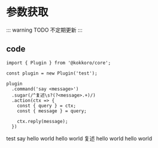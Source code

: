 # 参数获取

::: warning TODO
不定期更新
:::

## code

```typescript{6-7,9}
import { Plugin } from '@kokkoro/core';

const plugin = new Plugin('test');

plugin
  .command('say <message>')
  .sugar(/^复述\s?(?<message>.+)/)
  .action(ctx => {
    const { query } = ctx;
    const { message } = query;

    ctx.reply(message);
  })
```

<ChatPanel>
  <ChatMessage id="2225151531">test say hello world</ChatMessage>
  <ChatMessage id="709289491">hello world</ChatMessage>
  <ChatMessage id="2225151531">复述 hello world</ChatMessage>
  <ChatMessage id="709289491">hello world</ChatMessage>
</ChatPanel>
